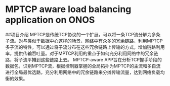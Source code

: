 # MPTCP aware load balancing application on ONOS

##项目介绍
  MPTCP是传统TCP协议的一个扩展，可以将一条TCP流分解为多条子流。对与类似于数据中心这样的场景，网络中有众多的冗余链路，利用MPTCP多子流的特性，可以通过将子流分布在这些冗余链路上传输的方式，增加链路利用率，提供传输吞吐量。对于MPTCP利用的重点于如何充分利用网络中的冗余链路，将子流平摊到这些链路上去。
  MPTCP-aware APP旨在分析TCP握手阶段的数据包，识别MPTCP流，根据控制器掌握的全局拓扑为MPTCP的主流和多自流进行全局最优选路，充分利用网络中的冗余链路来分摊传输流量，达到网络负载均衡的效果。